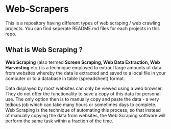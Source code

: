 # Web-Scrapers

This is a repository having different types of web scraping / web crawling projects.
You can find seperate README.md files for each projects in this repo.

## What is Web Scraping ?

<b>Web Scraping</b> (also termed <b>Screen Scraping, Web Data Extraction, Web Harvesting</b> etc.) is a technique employed to extract large amounts of data from websites whereby the data is extracted and saved to a local file in your computer or to a database in table (spreadsheet) format.

Data displayed by most websites can only be viewed using a web browser. They do not offer the functionality to save a copy of this data for personal use. The only option then is to manually copy and paste the data - a very tedious job which can take many hours or sometimes days to complete. Web Scraping is the technique of automating this process, so that instead of manually copying the data from websites, the Web Scraping software will perform the same task within a fraction of the time.
